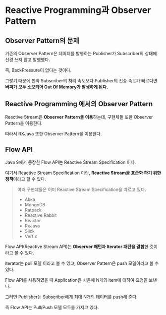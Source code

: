 # Reactive Programming과 Observer Pattern

## Observer Pattern의 문제

기존의 Observer Pattern은 데이터를 발행하는 Publisher가 Subscriber의 상태에 신경 쓰지 않고 발했했다.

즉, BackPressure이 없다는 것이다.

그렇기 때문에 만약 Subscriber의 처리 속도보다 Publisher의 전송 속도가 빠르다면 **버퍼가 모두 소모되어 Out Of Memory가 발생하게 된다.**

## Reactive Programming 에서의 Observer Pattern

Reactive Stream은 **Observer Pattern을 이용**하는데, 구현체들 또한 Observer Pattern을 이용한다.

따라서 RXJava 또한 Observer Pattern을 이용한다.

## Flow API

Java 9에서 등장한 Flow API는 Reactive Stream Specification 이다.

여기서 Reactive Stream Specification 이란, **Reactive Stream을 표준화 하기 위한 정책**이라고 할 수 있다.

> 여러 구현체들은 이미 Reactive Stream Specification을 따르고 있다.
>
> - Akka
> - MongoDB
> - Ratpack
> - Reactive Rabbit
> - Reactor
> - RxJava
> - Slick
> - Vert.x

Flow API(Reactive Stream API)는 **Observer 패턴과 Iterator 패턴을 결합**한 것이라고 볼 수 있다.

iterator는 pull 모델 이라고 볼 수 있고, Observer Pattern은 push 모델이라고 볼 수 있다.

Flow API를 사용하였을 때 Application은 처음에 N개의 item에 대하여 요청을 보낸다.

그러면 Publisher는 Subscriber에게 최대 N개의 데이터를 push해 준다.

즉 Flow API는 Pull/Push 모델 모두를 가지고 있다.